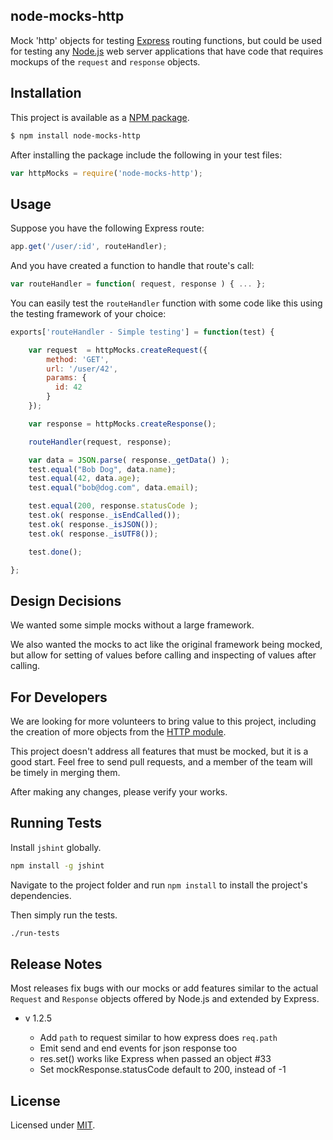 node-mocks-http
---

Mock 'http' objects for testing [Express](http://expressjs.com/)
routing functions, but could be used for testing any
[Node.js](http://www.nodejs.org) web server applications that have
code that requires mockups of the `request` and `response` objects.

Installation
---

This project is available as a
[NPM package](https://www.npmjs.org/package/node-mocks-http).

```bash
$ npm install node-mocks-http
```

After installing the package include the following in your test files:

```js
var httpMocks = require('node-mocks-http');
```

Usage
---

Suppose you have the following Express route:

```js
app.get('/user/:id', routeHandler);
```

And you have created a function to handle that route's call:

```js
var routeHandler = function( request, response ) { ... };
```

You can easily test the `routeHandler` function with some code like
this using the testing framework of your choice:

```js
exports['routeHandler - Simple testing'] = function(test) {

    var request  = httpMocks.createRequest({
        method: 'GET',
        url: '/user/42',
        params: {
          id: 42
        }
    });

    var response = httpMocks.createResponse();

    routeHandler(request, response);

    var data = JSON.parse( response._getData() );
    test.equal("Bob Dog", data.name);
    test.equal(42, data.age);
    test.equal("bob@dog.com", data.email);

    test.equal(200, response.statusCode );
    test.ok( response._isEndCalled());
    test.ok( response._isJSON());
    test.ok( response._isUTF8());

    test.done();

};
```

Design Decisions
---

We wanted some simple mocks without a large framework.

We also wanted the mocks to act like the original framework being
mocked, but allow for setting of values before calling and inspecting
of values after calling.

For Developers
---

We are looking for more volunteers to bring value to this project,
including the creation of more objects from the
[HTTP module](http://nodejs.org/docs/latest/api/http.html).

This project doesn't address all features that must be
mocked, but it is a good start. Feel free to send pull requests,
and a member of the team will be timely in merging them.

After making any changes, please verify your works.

Running Tests
---

Install `jshint` globally.

```bash
npm install -g jshint
```

Navigate to the project folder and run `npm install` to install the
project's dependencies.

Then simply run the tests.

```bash
./run-tests
```

Release Notes
---

Most releases fix bugs with our mocks or add features similar to the
actual `Request` and `Response` objects offered by Node.js and extended
by Express.

* v 1.2.5

  * Add `path` to request similar to how express does `req.path`
  * Emit send and end events for json response too
  * res.set() works like Express when passed an object #33
  * Set mockResponse.statusCode default to 200, instead of -1


License
---

Licensed under [MIT](https://github.com/howardabrams/node-mocks-http/blob/master/LICENSE).
